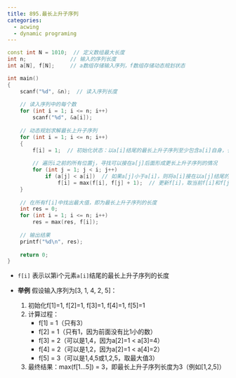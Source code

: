 ```yaml
---
title: 895.最长上升子序列
categories: 
  - acwing
  - dynamic programing
---
```

```cpp
const int N = 1010;  // 定义数组最大长度
int n;              // 输入的序列长度
int a[N], f[N];     // a数组存储输入序列，f数组存储动态规划状态

int main()
{
    scanf("%d", &n);  // 读入序列长度
    
    // 读入序列中的每个数
    for (int i = 1; i <= n; i++)
        scanf("%d", &a[i]);
    
    // 动态规划求解最长上升子序列
    for (int i = 1; i <= n; i++)
    {
        f[i] = 1;  // 初始化状态：以a[i]结尾的最长上升子序列至少包含a[i]自身，长度为1
        
        // 遍历i之前的所有位置j，寻找可以接在a[j]后面形成更长上升子序列的情况
        for (int j = 1; j < i; j++)
            if (a[j] < a[i])  // 如果a[j]小于a[i]，则将a[i]接在以a[j]结尾的子序列后面
                f[i] = max(f[i], f[j] + 1);  // 更新f[i]，取当前f[i]和f[j]+1的较大值
    }
    
    // 在所有f[i]中找出最大值，即为最长上升子序列的长度
    int res = 0;
    for (int i = 1; i <= n; i++)
        res = max(res, f[i]);
    
    // 输出结果
    printf("%d\n", res);
    
    return 0;
}
```

-  `f[i]` 表示以第i个元素`a[i]`结尾的最长上升子序列的长度
   
-  **举例**
	假设输入序列为\[3, 1, 4, 2, 5]：
	
	1. 初始化f\[1]=1, f\[2]=1, f\[3]=1, f\[4]=1, f\[5]=1
	2. 计算过程：
	    - f\[1] = 1（只有3）
	    - f\[2] = 1（只有1，因为前面没有比1小的数）
	    - f\[3] = 2（可以是1,4，因为a\[2]=1 < a\[3]=4）
	    - f\[4] = 2（可以是1,2，因为a\[2]=1 < a\[4]=2）
	    - f\[5] = 3（可以是1,4,5或1,2,5，取最大值3）
	3. 最终结果：max(f\[1...5]) = 3，即最长上升子序列长度为3（例如\[1,2,5]）